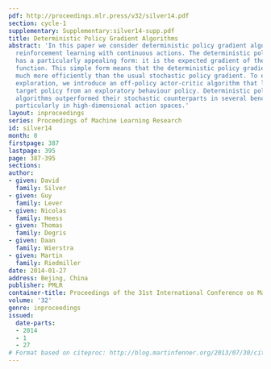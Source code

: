 ```yaml
---
pdf: http://proceedings.mlr.press/v32/silver14.pdf
section: cycle-1
supplementary: Supplementary:silver14-supp.pdf
title: Deterministic Policy Gradient Algorithms
abstract: 'In this paper we consider deterministic policy gradient algorithms for
  reinforcement learning with continuous actions. The deterministic policy gradient
  has a particularly appealing form: it is the expected gradient of the action-value
  function. This simple form means that the deterministic policy gradient can be estimated
  much more efficiently than the usual stochastic policy gradient. To ensure adequate
  exploration, we introduce an off-policy actor-critic algorithm that learns a deterministic
  target policy from an exploratory behaviour policy. Deterministic policy gradient
  algorithms outperformed their stochastic counterparts in several benchmark problems,
  particularly in high-dimensional action spaces.'
layout: inproceedings
series: Proceedings of Machine Learning Research
id: silver14
month: 0
firstpage: 387
lastpage: 395
page: 387-395
sections: 
author:
- given: David
  family: Silver
- given: Guy
  family: Lever
- given: Nicolas
  family: Heess
- given: Thomas
  family: Degris
- given: Daan
  family: Wierstra
- given: Martin
  family: Riedmiller
date: 2014-01-27
address: Bejing, China
publisher: PMLR
container-title: Proceedings of the 31st International Conference on Machine Learning
volume: '32'
genre: inproceedings
issued:
  date-parts:
  - 2014
  - 1
  - 27
# Format based on citeproc: http://blog.martinfenner.org/2013/07/30/citeproc-yaml-for-bibliographies/
---
```

